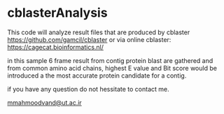 # cblasterAnalysis

This code will analyze result files that are produced by cblaster https://github.com/gamcil/cblaster or via online cblaster: https://cagecat.bioinformatics.nl/

in this sample 6 frame result from contig protein blast are gathered and from common amino acid chains, highest E value and Bit score would be introduced
a the most accurate protein candidate for a contig.

if you have any question do not hessitate to contact me.

mmahmoodvand@ut.ac.ir

